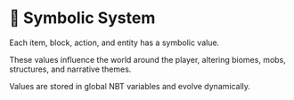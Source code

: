 # 🧠 Symbolic System

Each item, block, action, and entity has a symbolic value.

These values influence the world around the player, altering biomes, mobs, structures, and narrative themes.

Values are stored in global NBT variables and evolve dynamically.
